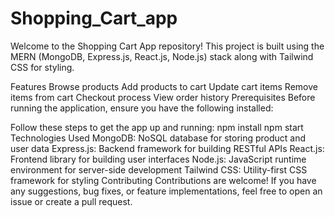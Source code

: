 # Shopping_Cart_app
Welcome to the Shopping Cart App repository! This project is built using the MERN (MongoDB, Express.js, React.js, Node.js) stack along with Tailwind CSS for styling.

Features
Browse products
Add products to cart
Update cart items
Remove items from cart
Checkout process
View order history
Prerequisites
Before running the application, ensure you have the following installed:


Follow these steps to get the app up and running:
npm install
npm start
Technologies Used
MongoDB: NoSQL database for storing product and user data
Express.js: Backend framework for building RESTful APIs
React.js: Frontend library for building user interfaces
Node.js: JavaScript runtime environment for server-side development
Tailwind CSS: Utility-first CSS framework for styling
Contributing
Contributions are welcome! If you have any suggestions, bug fixes, or feature implementations, feel free to open an issue or create a pull request.

